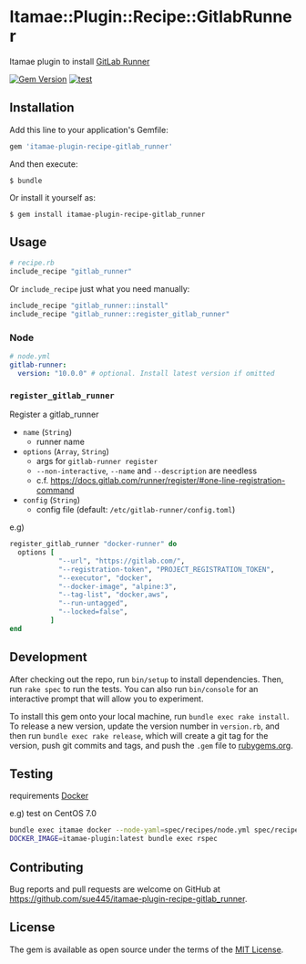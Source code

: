 # Itamae::Plugin::Recipe::GitlabRunner

Itamae plugin to install [GitLab Runner](https://docs.gitlab.com/runner/)

[![Gem Version](https://badge.fury.io/rb/itamae-plugin-recipe-gitlab_runner.svg)](https://badge.fury.io/rb/itamae-plugin-recipe-gitlab_runner)
[![test](https://github.com/sue445/itamae-plugin-recipe-gitlab_runner/actions/workflows/test.yml/badge.svg)](https://github.com/sue445/itamae-plugin-recipe-gitlab_runner/actions/workflows/test.yml)

## Installation

Add this line to your application's Gemfile:

```ruby
gem 'itamae-plugin-recipe-gitlab_runner'
```

And then execute:

    $ bundle

Or install it yourself as:

    $ gem install itamae-plugin-recipe-gitlab_runner

## Usage

```ruby
# recipe.rb
include_recipe "gitlab_runner"
```

Or `include_recipe` just what you need manually:

```ruby
include_recipe "gitlab_runner::install"
include_recipe "gitlab_runner::register_gitlab_runner"
```

### Node

```yml
# node.yml
gitlab-runner:
  version: "10.0.0" # optional. Install latest version if omitted
```

### `register_gitlab_runner`
Register a gitlab_runner

* `name` (`String`)
  * runner name
* `options` (`Array`, `String`)
  * args for `gitlab-runner register`
  * `--non-interactive`, `--name` and `--description` are needless
  * c.f. https://docs.gitlab.com/runner/register/#one-line-registration-command
* `config` (`String`)
  * config file (default: `/etc/gitlab-runner/config.toml`)

e.g)

```ruby
register_gitlab_runner "docker-runner" do
  options [
            "--url", "https://gitlab.com/",
            "--registration-token", "PROJECT_REGISTRATION_TOKEN",
            "--executor", "docker",
            "--docker-image", "alpine:3",
            "--tag-list", "docker,aws",
            "--run-untagged",
            "--locked=false",
          ]
end
```

## Development

After checking out the repo, run `bin/setup` to install dependencies. Then, run `rake spec` to run the tests. You can also run `bin/console` for an interactive prompt that will allow you to experiment.

To install this gem onto your local machine, run `bundle exec rake install`. To release a new version, update the version number in `version.rb`, and then run `bundle exec rake release`, which will create a git tag for the version, push git commits and tags, and push the `.gem` file to [rubygems.org](https://rubygems.org).

## Testing
requirements [Docker](https://www.docker.com/)

e.g) test on CentOS 7.0

```sh
bundle exec itamae docker --node-yaml=spec/recipes/node.yml spec/recipes/install.rb --image=centos:7 --tag itamae-plugin:latest
DOCKER_IMAGE=itamae-plugin:latest bundle exec rspec
```

## Contributing

Bug reports and pull requests are welcome on GitHub at https://github.com/sue445/itamae-plugin-recipe-gitlab_runner.

## License

The gem is available as open source under the terms of the [MIT License](https://opensource.org/licenses/MIT).
